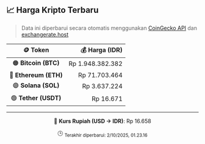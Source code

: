 

<!-- HARGA_KRIPTO -->
## 📈 Harga Kripto Terbaru

> Data ini diperbarui secara otomatis menggunakan [CoinGecko API](https://www.coingecko.com/) dan [exchangerate.host](https://exchangerate.host/)

<div align="center">

| 🪙 Token | 💰 Harga (IDR) |
|:------:|---------------:|
| 🟠 **Bitcoin (BTC)**   | Rp 1.948.382.382 |
| 🔵 **Ethereum (ETH)**  | Rp 71.703.464 |
| 🟣 **Solana (SOL)**    | Rp 3.637.224 |
| 🟢 **Tether (USDT)**   | Rp 16.671 |

---

💱 **Kurs Rupiah (USD → IDR)**: Rp 16.658

🕒 <sub>Terakhir diperbarui: 2/10/2025, 01.23.16</sub>

</div>
<!-- /HARGA_KRIPTO -->